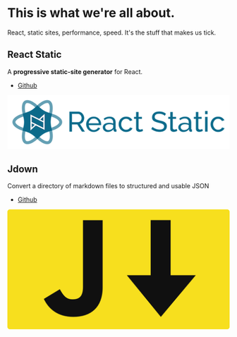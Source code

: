 # This is what we're all about.
React, static sites, performance, speed. It's the stuff that makes us tick.

## React Static
A **progressive static-site generator** for React.

- [Github](https://github.com/nozzle/react-static)

![React Static](/logo.png "React static logo")

## Jdown
Convert a directory of markdown files to structured and usable JSON

- [Github](https://github.com/DanWebb/jdown)

![jdown](/jdown-logo.png "Jdown logo")

